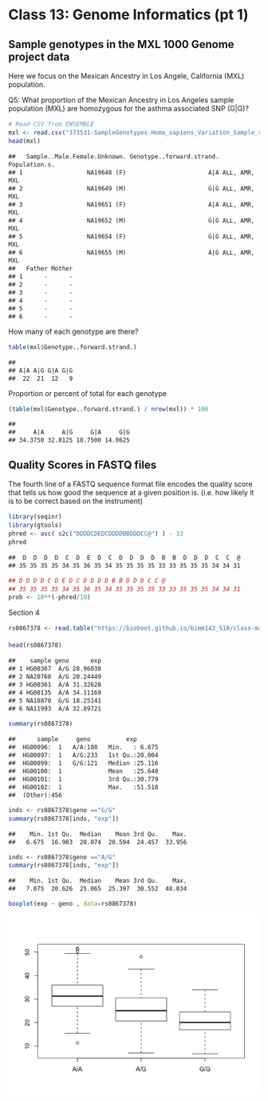 Class 13: Genome Informatics (pt 1)
================

Sample genotypes in the MXL 1000 Genome project data
----------------------------------------------------

Here we focus on the Mexican Ancestry in Los Angele, California (MXL) population.

Q5: What proportion of the Mexican Ancestry in Los Angeles sample population (MXL) are homozygous for the asthma associated SNP (G|G)?

``` r
# Read CSV from ENSEMBLE
mxl <- read.csv("373531-SampleGenotypes-Homo_sapiens_Variation_Sample_rs8067378.csv")
head(mxl)
```

    ##   Sample..Male.Female.Unknown. Genotype..forward.strand. Population.s.
    ## 1                  NA19648 (F)                       A|A ALL, AMR, MXL
    ## 2                  NA19649 (M)                       G|G ALL, AMR, MXL
    ## 3                  NA19651 (F)                       A|A ALL, AMR, MXL
    ## 4                  NA19652 (M)                       G|G ALL, AMR, MXL
    ## 5                  NA19654 (F)                       G|G ALL, AMR, MXL
    ## 6                  NA19655 (M)                       A|G ALL, AMR, MXL
    ##   Father Mother
    ## 1      -      -
    ## 2      -      -
    ## 3      -      -
    ## 4      -      -
    ## 5      -      -
    ## 6      -      -

How many of each genotype are there?

``` r
table(mxl$Genotype..forward.strand.)
```

    ## 
    ## A|A A|G G|A G|G 
    ##  22  21  12   9

Proportion or percent of total for each genotype

``` r
(table(mxl$Genotype..forward.strand.) / nrow(mxl)) * 100
```

    ## 
    ##     A|A     A|G     G|A     G|G 
    ## 34.3750 32.8125 18.7500 14.0625

Quality Scores in FASTQ files
-----------------------------

The fourth line of a FASTQ sequence format file encodes the quality score that tells us how good the sequence at a given position is. (i.e. how likely it is to be correct based on the instrument)

``` r
library(seqinr)
library(gtools)
phred <- asc( s2c("DDDDCDEDCDDDDBBDDDCC@") ) - 33
phred
```

    ##  D  D  D  D  C  D  E  D  C  D  D  D  D  B  B  D  D  D  C  C  @ 
    ## 35 35 35 35 34 35 36 35 34 35 35 35 35 33 33 35 35 35 34 34 31

``` r
## D D D D C D E D C D D D D B B D D D C C @
## 35 35 35 35 34 35 36 35 34 35 35 35 35 33 33 35 35 35 34 34 31
prob <- 10**(-phred/10)
```

Section 4

``` r
rs0867378 <- read.table("https://bioboot.github.io/bimm143_S18/class-material/rs8067378_ENSG00000172057.6.txt", row.names=1)

head(rs0867378)
```

    ##    sample geno      exp
    ## 1 HG00367  A/G 28.96038
    ## 2 NA20768  A/G 20.24449
    ## 3 HG00361  A/A 31.32628
    ## 4 HG00135  A/A 34.11169
    ## 5 NA18870  G/G 18.25141
    ## 6 NA11993  A/A 32.89721

``` r
summary(rs0867378)
```

    ##      sample     geno          exp        
    ##  HG00096:  1   A/A:108   Min.   : 6.675  
    ##  HG00097:  1   A/G:233   1st Qu.:20.004  
    ##  HG00099:  1   G/G:121   Median :25.116  
    ##  HG00100:  1             Mean   :25.640  
    ##  HG00101:  1             3rd Qu.:30.779  
    ##  HG00102:  1             Max.   :51.518  
    ##  (Other):456

``` r
inds <- rs0867378$geno =="G/G"
summary(rs0867378[inds, "exp"])
```

    ##    Min. 1st Qu.  Median    Mean 3rd Qu.    Max. 
    ##   6.675  16.903  20.074  20.594  24.457  33.956

``` r
inds <- rs0867378$geno =="A/G"
summary(rs0867378[inds, "exp"])
```

    ##    Min. 1st Qu.  Median    Mean 3rd Qu.    Max. 
    ##   7.075  20.626  25.065  25.397  30.552  48.034

``` r
boxplot(exp ~ geno , data=rs0867378)
```

![](Class_13_files/figure-markdown_github/unnamed-chunk-9-1.png)
